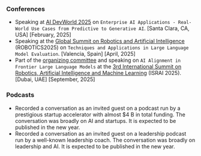 ### Conferences

- Speaking at [AI DevWorld 2025](https://aidevworld.com/) on `Enterprise AI Applications - Real-World Use Cases from Predictive to Generative AI`. [Santa Clara, CA, USA] [February, 2025]
- Speaking at the [Global Summit on Robotics and Artificial Intelligence](https://robotics.researchconnects.org) (ROBOTICS2025) on `Techniques and Applications in Large Language Model Evaluation`. [Valencia, Spain] [April, 2025]
- Part of the [organizing committee](https://robotics.spectrumconferences.com/committee) and speaking on `AI Alignment in Frontier Large Language Models` at the [3rd International Summit on Robotics, Artificial Intelligence and Machine Learning](https://robotics.spectrumconferences.com) (ISRAI 2025). [Dubai, UAE] [September, 2025]

### Podcasts

- Recorded a conversation as an invited guest on a podcast run by a prestigious startup accelerator with almost $4 B in total funding. The conversation was broadly on AI and startups. It is expected to be published in the new year.
- Recorded a conversation as an invited guest on a leadership podcast run by a well-known leadership coach. The conversation was broadly on leadership and AI. It is expected to be published in the new year.

<!-- ### Workshops 
### Other -->
